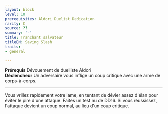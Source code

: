 ```yaml
---
layout: block
level: 10
prerequisites: Aldori Duelist Dedication
rarity: C
source: ??
summary: '-'
title: Tranchant salvateur
titleEN: Saving Slash
traits:
- general

---
```


<p><span><strong>Prérequis</strong> Dévouement de duelliste Aldori<br><strong>Déclencheur</strong> Un adversaire vous inflige un coup critique avec une arme de corps-à-corps.<br></span></p>
<hr>
<p>Vous vrillez rapidement votre lame, en tentant de dévier assez d'élan pour éviter le pire d'une attaque. Faites un test nu de DD16. Si vous réussissez, l'attaque devient un coup normal, au lieu d'un coup critique.&nbsp;</p>
